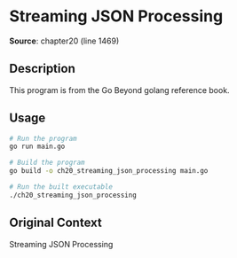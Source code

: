 # Streaming JSON Processing

**Source**: chapter20 (line 1469)

## Description

This program is from the Go Beyond golang reference book.

## Usage

```bash
# Run the program
go run main.go

# Build the program
go build -o ch20_streaming_json_processing main.go

# Run the built executable
./ch20_streaming_json_processing
```

## Original Context

Streaming JSON Processing
